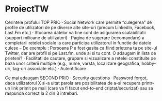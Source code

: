 # ProiectTW
Cerintele profului TOP PRIO
·  	Social Network care permite “culegerea” de profile de utilizatori de pe diverse alte site-uri (precum LinkedIn, Facebook, Last.Fm etc.)
·  	Stocarea datelor va tine cont de asigurarea scalabilitatii (support milioane de utilizatori)
·  	Pagina de sugerare (recomandare) a completarii retelei sociale la care participa utilizatorul in functie de datele culese – De exemplu : Persoana P a fost gasita ca fiind prietena ta pe site-ul Twitter, dar are profil si pe Last.fm, unde ai si tu cont. O adaugam in lista de prieteni?
·  	Facilitati de cautare, grupare si vizualizare a retelei constituite pe baza unor criterii multiple (e.g., nume, varsta, localizare geografica, hobby-uri, tag-uri associate etc.)
·  	Autentificare

Ce mai adaugam SECOND PRIO
·      Security questions
·      Password forgot, daca utilizatorul X si-a uitat parola are posibilitatea de a-si recupera printr-un link primit pe mail (care va fi facut end-to-end criptat/securizat) sau sa raspunda correct la 2 din 3 intrebari.
